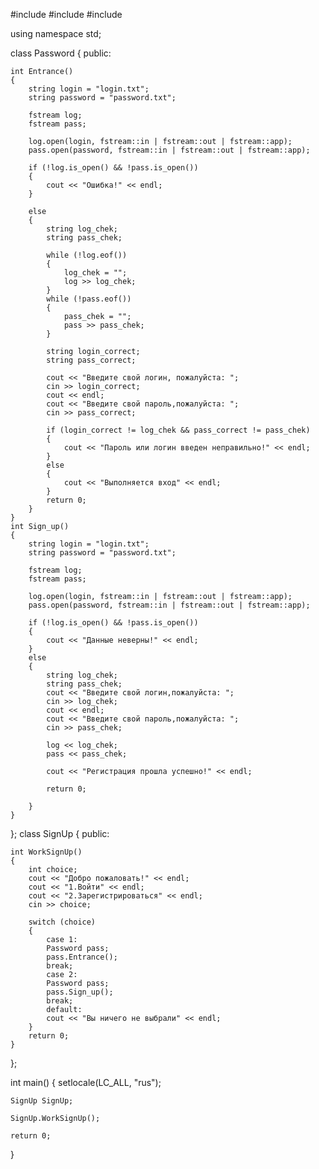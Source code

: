 #include <iostream>
#include<fstream>
#include <clocale>

using namespace std;

class Password
{
public:

    int Entrance()
    {
        string login = "login.txt";
        string password = "password.txt";

        fstream log;
        fstream pass;

        log.open(login, fstream::in | fstream::out | fstream::app);
        pass.open(password, fstream::in | fstream::out | fstream::app);

        if (!log.is_open() && !pass.is_open())
        {
            cout << "Ошибка!" << endl;
        }
        
        else
        {
            string log_chek;
            string pass_chek;

            while (!log.eof())  
            {
                log_chek = "";
                log >> log_chek; 
            }
            while (!pass.eof()) 
            {
                pass_chek = "";
                pass >> pass_chek; 
            }

            string login_correct;
            string pass_correct;

            cout << "Введите свой логин, пожалуйста: ";
            cin >> login_correct;
            cout << endl;
            cout << "Введите свой пароль,пожалуйста: "; 
            cin >> pass_correct;

            if (login_correct != log_chek && pass_correct != pass_chek)
            {
                cout << "Пароль или логин введен неправильно!" << endl;
            }
            else
            {
                cout << "Выполняется вход" << endl;
            }
            return 0;
        }
    }
    int Sign_up()
    {
        string login = "login.txt";
        string password = "password.txt";

        fstream log;
        fstream pass;

        log.open(login, fstream::in | fstream::out | fstream::app);
        pass.open(password, fstream::in | fstream::out | fstream::app);

        if (!log.is_open() && !pass.is_open())
        {
            cout << "Данные неверны!" << endl;
        }
        else
        {
            string log_chek;
            string pass_chek;
            cout << "Введите свой логин,пожалуйста: "; 
            cin >> log_chek;
            cout << endl;
            cout << "Введите свой пароль,пожалуйста: "; 
            cin >> pass_chek;

            log << log_chek;
            pass << pass_chek;

            cout << "Регистрация прошла успешно!" << endl;

            return 0;

        }
    }

};
class SignUp
{
public:

    int WorkSignUp()
    {
        int choice;
        cout << "Добро пожаловать!" << endl;
        cout << "1.Войти" << endl;
        cout << "2.Зарегистрироваться" << endl;
        cin >> choice;

        switch (choice)
        {
            case 1:
            Password pass;
            pass.Entrance();
            break;
            case 2:
            Password pass;
            pass.Sign_up();
            break;
            default:
            cout << "Вы ничего не выбрали" << endl;
        }
        return 0;
    }
};

int main()
{
    setlocale(LC_ALL, "rus");

    SignUp SignUp;

    SignUp.WorkSignUp();

    return 0;
}
